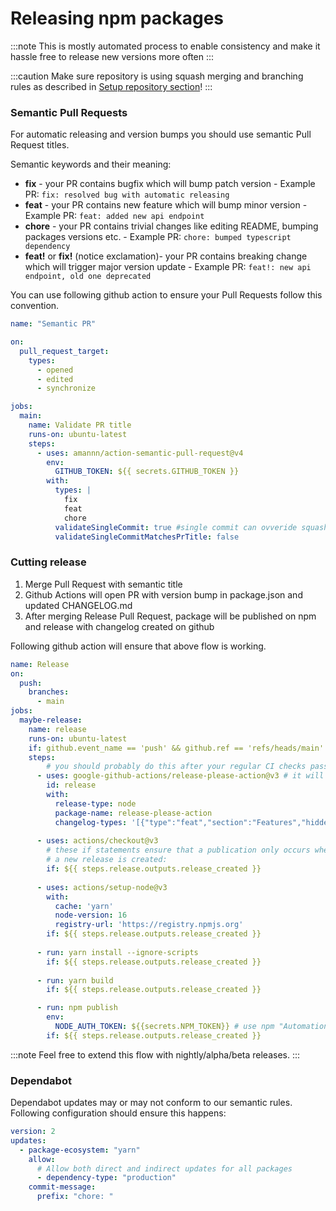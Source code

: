# Releasing npm packages

:::note
This is mostly automated process to enable consistency and make it hassle free
to release new versions more often
:::

:::caution
Make sure repository is using squash merging and branching rules as described in [Setup repository section](../1_setup_repository.md)!
:::

### Semantic Pull Requests

For automatic releasing and version bumps you should use semantic Pull Request titles.

Semantic keywords and their meaning:
- **fix** - your PR contains bugfix which will bump patch version - Example PR: `fix: resolved bug with automatic releasing`
- **feat** - your PR contains new feature which will bump minor version - Example PR: `feat: added new api endpoint`
- **chore** - your PR contains trivial changes like editing README, bumping packages versions etc. - Example PR: `chore: bumped typescript dependency`
- **feat!** or **fix!** (notice exclamation)- your PR contains breaking change which will trigger major version update - Example PR: `feat!: new api endpoint, old one deprecated`


You can use following github action to ensure your Pull Requests follow this convention.

```yaml title="/.github/workflows/pr.yaml"
name: "Semantic PR"

on:
  pull_request_target:
    types:
      - opened
      - edited
      - synchronize

jobs:
  main:
    name: Validate PR title
    runs-on: ubuntu-latest
    steps:
      - uses: amannn/action-semantic-pull-request@v4
        env:
          GITHUB_TOKEN: ${{ secrets.GITHUB_TOKEN }}
        with:
          types: |
            fix
            feat
            chore
          validateSingleCommit: true #single commit can ovveride squash merge commit message
          validateSingleCommitMatchesPrTitle: false
```

### Cutting release

1. Merge Pull Request with semantic title
2. Github Actions will open PR with version bump in package.json and updated CHANGELOG.md
3. After merging Release Pull Request, package will be published on npm and release with changelog created on github

Following github action will ensure that above flow is working.

```yaml title="/.github/workflows/cd.yaml"
name: Release
on:
  push:
    branches:
      - main
jobs:
  maybe-release:
    name: release
    runs-on: ubuntu-latest
    if: github.event_name == 'push' && github.ref == 'refs/heads/main'
    steps:
        # you should probably do this after your regular CI checks passes
      - uses: google-github-actions/release-please-action@v3 # it will analyze commits and create PR with new version and updated CHANGELOG:md file. On merging it will create github release page with changelog
        id: release
        with:
          release-type: node
          package-name: release-please-action
          changelog-types: '[{"type":"feat","section":"Features","hidden":false},{"type":"fix","section":"Bug Fixes","hidden":false},{"type":"chore","section":"Miscellaneous","hidden":false}]'
      
      - uses: actions/checkout@v3
        # these if statements ensure that a publication only occurs when
        # a new release is created:
        if: ${{ steps.release.outputs.release_created }}
        
      - uses: actions/setup-node@v3
        with:
          cache: 'yarn'
          node-version: 16
          registry-url: 'https://registry.npmjs.org'
        if: ${{ steps.release.outputs.release_created }}
      
      - run: yarn install --ignore-scripts
        if: ${{ steps.release.outputs.release_created }}
      
      - run: yarn build
        if: ${{ steps.release.outputs.release_created }}

      - run: npm publish
        env:
          NODE_AUTH_TOKEN: ${{secrets.NPM_TOKEN}} # use npm "Automation" token and put in Github repository secrets under "NPM_TOKEN"
        if: ${{ steps.release.outputs.release_created }}
```

:::note
Feel free to extend this flow with nightly/alpha/beta releases.
:::

### Dependabot

Dependabot updates may or may not conform to our semantic rules.
Following configuration should ensure this happens:

```yaml title=".github/.dependabot.yaml"
version: 2
updates:
  - package-ecosystem: "yarn"
    allow:
      # Allow both direct and indirect updates for all packages
      - dependency-type: "production"
    commit-message:
      prefix: "chore: "
```
